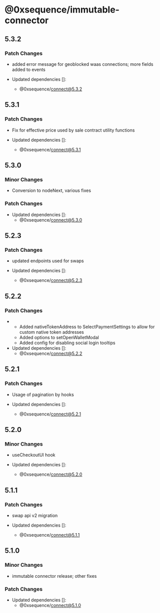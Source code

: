 # @0xsequence/immutable-connector

## 5.3.2

### Patch Changes

- added error message for geoblocked waas connections; more fields added to events

- Updated dependencies []:
  - @0xsequence/connect@5.3.2

## 5.3.1

### Patch Changes

- Fix for effective price used by sale contract utility functions

- Updated dependencies []:
  - @0xsequence/connect@5.3.1

## 5.3.0

### Minor Changes

- Conversion to nodeNext, various fixes

### Patch Changes

- Updated dependencies []:
  - @0xsequence/connect@5.3.0

## 5.2.3

### Patch Changes

- updated endpoints used for swaps

- Updated dependencies []:
  - @0xsequence/connect@5.2.3

## 5.2.2

### Patch Changes

- - Added nativeTokenAddress to SelectPaymentSettings to allow for custom native token addresses
  - Added options to setOpenWalletModal
  - Added config for disabling social login tooltips
- Updated dependencies []:
  - @0xsequence/connect@5.2.2

## 5.2.1

### Patch Changes

- Usage of pagination by hooks

- Updated dependencies []:
  - @0xsequence/connect@5.2.1

## 5.2.0

### Minor Changes

- useCheckoutUI hook

- Updated dependencies []:
  - @0xsequence/connect@5.2.0

## 5.1.1

### Patch Changes

- swap api v2 migration

- Updated dependencies []:
  - @0xsequence/connect@5.1.1

## 5.1.0

### Minor Changes

- immutable connector release; other fixes

### Patch Changes

- Updated dependencies []:
  - @0xsequence/connect@5.1.0
